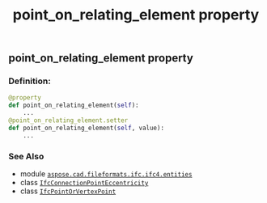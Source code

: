 ﻿---
title: point_on_relating_element property
second_title: Aspose.CAD for Python via .NET API References
description: 
type: docs
weight: 100
url: /python-net/aspose.cad.fileformats.ifc.ifc4.entities/ifcconnectionpointeccentricity/point_on_relating_element/
is_root: false
---

## point_on_relating_element property

### Definition:
```python
@property
def point_on_relating_element(self):
    ...
@point_on_relating_element.setter
def point_on_relating_element(self, value):
    ...
```

### See Also
* module [`aspose.cad.fileformats.ifc.ifc4.entities`](../../)
* class [`IfcConnectionPointEccentricity`](/cad/python-net/aspose.cad.fileformats.ifc.ifc4.entities/ifcconnectionpointeccentricity)
* class [`IfcPointOrVertexPoint`](/cad/python-net/aspose.cad.fileformats.ifc.ifc4.types/ifcpointorvertexpoint)
